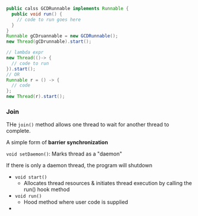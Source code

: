 ```java
public calss GCDRunnable implements Runnable {
  public void run() {
    // code to run goes here
  }
}
Runnable gCDruannable = new GCDRunnable();
new Thread(gCDrunnable).start();

// lambda expr
new Thread(()-> {
  // code to run
}).start();
// OR
Runnable r = () -> {
  // code
};
new Thread(r).start();
```



### Join

THe `join()` method allows one thread to wait for another thread to complete.

A simple form of **barrier synchronization**



`void setDaemon()`: Marks thread as a "daemon"

If there is only a daemon thread, the program will shutdown

* `void start()`
  * Allocates thread resources & initiates thread execution by calling the run() hook method
* `void run()`
  * Hood method where user code is supplied
* 



